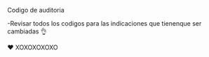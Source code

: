 Codigo de auditoria

-Revisar todos los codigos para las indicaciones que tienenque ser cambiadas 
👌


❤️
XOXOXOXOXO
